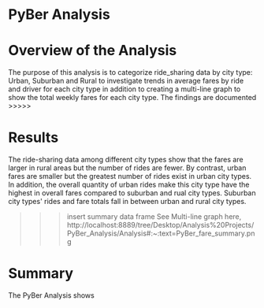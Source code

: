 # PyBer Analysis
# Overview of the Analysis
The purpose of this analysis is to categorize ride_sharing data by city type: Urban, Suburban and Rural to investigate trends in average fares by ride and driver for each city type in addition to creating a multi-line graph to show the total weekly fares for each city type. The findings are documented >>>>>

# Results
The ride-sharing data among different city types show that the fares are larger in rural areas but the number of rides are fewer. By contrast, urban fares are smaller but the greatest number of rides exist in urban city types. In addition, the overall quantity of urban rides make this city type have the highest in overall fares compared to suburban and rual city types. Suburban city types' rides and fare totals fall in between urban and rural city types. 

>>>insert summary data frame 
See Multi-line graph here, http://localhost:8889/tree/Desktop/Analysis%20Projects/PyBer_Analysis/Analysis#:~:text=PyBer_fare_summary.png

# Summary
The PyBer Analysis shows 
